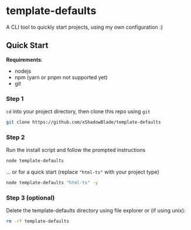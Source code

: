 # template-defaults

A CLI tool to quickly start projects, using my own configuration :)

## Quick Start

**Requirements**:

- nodejs
- npm (yarn or pnpm not supported yet)
- git

### Step 1

`cd` into your project directory, then clone this repo using `git`

```bash
git clone https://github.com/xShadowBlade/template-defaults
```

### Step 2

Run the install script and follow the prompted instructions

```bash
node template-defaults
```

... or for a quick start (replace `"html-ts"` with your project type)

```bash
node template-defaults "html-ts" -y
```

### Step 3 (optional)

Delete the template-defaults directory using file explorer or (if using unix):

```bash
rm -rf template-defaults
```
